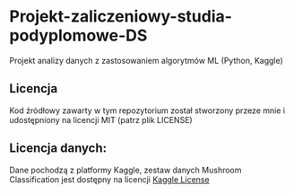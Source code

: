 # Projekt-zaliczeniowy-studia-podyplomowe-DS
Projekt analizy danych z zastosowaniem algorytmów ML (Python, Kaggle)







## Licencja
Kod źródłowy zawarty w tym repozytorium został stworzony przeze mnie i udostępniony na licencji MIT (patrz plik LICENSE)

## Licencja danych:
Dane pochodzą z platformy Kaggle, zestaw danych Mushroom Classification jest dostępny na licencji [Kaggle License](https://www.kaggle.com/datasets/uciml/mushroom-classification)
###
